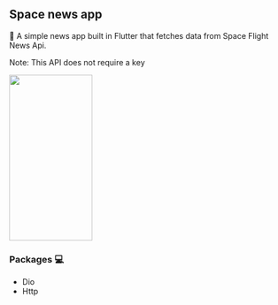 ## Space news app


:rocket: A simple news app built in Flutter that fetches data from Space Flight News Api.

Note: This API does not require a key

<img src="https://user-images.githubusercontent.com/78003631/223577000-1688cb37-4e4f-4bc9-8b44-4302b8662e06.png" width="150" height="300" />

### Packages :computer:

* Dio
* Http
